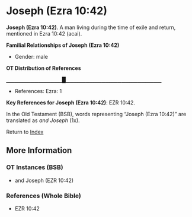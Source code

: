 # Joseph (Ezra 10:42)
**Joseph (Ezra 10:42)**. 
A man living during the time of exile and return, mentioned in Ezra 10:42 (acai). 




**Familial Relationships of Joseph (Ezra 10:42)**


* Gender: male


**OT Distribution of References**

▁▁▁▁▁▁▁▁▁▁▁▁▁▁█▁▁▁▁▁▁▁▁▁▁▁▁▁▁▁▁▁▁▁▁▁▁▁▁
* References: Ezra: 1



**Key References for Joseph (Ezra 10:42)**: 
EZR 10:42. 


In the Old Testament (BSB), words representing “Joseph (Ezra 10:42)” are translated as 
*and Joseph* (1x). 




Return to [Index](00-Index.md)

## More Information

### OT Instances (BSB)

* and Joseph (EZR 10:42)



### References (Whole Bible)

* EZR 10:42



